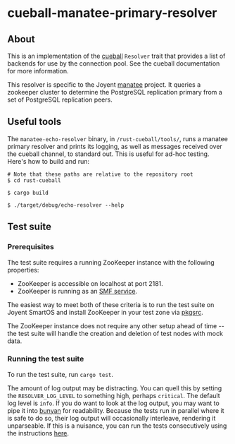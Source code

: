 # cueball-manatee-primary-resolver

## About

This is an implementation of the
[cueball](https://github.com/joyent/rust-cueball) `Resolver` trait that provides
a list of backends for use by the connection pool. See the cueball documentation
for more information.

This resolver is specific to the Joyent
[manatee](https://github.com/joyent/manatee) project. It queries a zookeeper
cluster to determine the PostgreSQL replication primary from a set of PostgreSQL
replication peers.

## Useful tools

The `manatee-echo-resolver` binary, in `/rust-cueball/tools/`, runs a manatee
primary resolver and prints its logging, as well as messages received over the
cueball channel, to standard out. This is useful for ad-hoc testing. Here's how
to build and run:

```
# Note that these paths are relative to the repository root
$ cd rust-cueball

$ cargo build

$ ./target/debug/echo-resolver --help
```

## Test suite

### Prerequisites

The test suite requires a running ZooKeeper instance with the following
properties:
* ZooKeeper is accessible on localhost at port 2181.
* ZooKeeper is running as an [SMF service](https://wiki.smartos.org/basic-smf-commands/).

The easiest way to meet both of these criteria is to run the test suite on
Joyent SmartOS and install ZooKeeper in your test zone via
[pkgsrc](https://pkgsrc.joyent.com/).

The ZooKeeper instance does not require any other setup ahead of time -- the
test suite will handle the creation and deletion of test nodes with mock data.

### Running the test suite

To run the test suite, run `cargo test`.

The amount of log output may be distracting. You can quell this by setting the
`RESOLVER_LOG_LEVEL` to something high, perhaps `critical`. The default log
level is `info`. If you do want to look at the log output, you may want to pipe
it into [bunyan](https://github.com/trentm/node-bunyan) for readability. Because
the tests run in parallel where it is safe to do so, their log output will
occasionally interleave, rendering it unparseable. If this is a nuisance, you
can run the tests consecutively using the instructions
[here](https://doc.rust-lang.org/book/ch11-02-running-tests.html).
